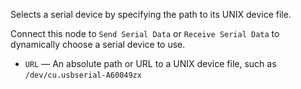 Selects a serial device by specifying the path to its UNIX device file.

Connect this node to `Send Serial Data` or `Receive Serial Data` to dynamically choose a serial device to use.

   - `URL` — An absolute path or URL to a UNIX device file, such as `/dev/cu.usbserial-A60049zx`

